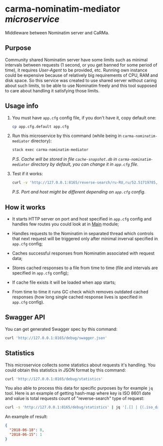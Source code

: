 # carma-nominatim-mediator *microservice*

Middleware between Nominatim server and CaRMa.

## Purpose

Community shared Nominatim server have some limits such as minimal intervals
between requests (1 second, or you get banned for some period of time), it
requires *User-Agent* to be provided, etc. Running own instance could be
expensive because of relatively big requirements of CPU, RAM and disk space. So
this service was created to use shared server without caring about such limits,
to be able to use Nominatim freely and this tool supposed to care about handling
it satisfying those limits.

## Usage info

1. You must have `app.cfg` config file, if you don't have it, copy default one:

   ```bash
   cp app.cfg.default app.cfg
   ```

2. Run this microservice by this command (while being in
   `carma-nominatim-mediator` directory):

   ```bash
   stack exec carma-nominatim-mediator
   ```

   _P.S. Cache will be stored in file `cache-snapshot.db` in
   `carma-nominatim-mediator` directory by default, you can change it in
   `app.cfg` file._

3. Test if it works:

   ```bash
   curl -v 'http://127.0.0.1:8165/reverse-search/ru-RU,ru/52.51719785,13.3978352028938'
   ```

   _P.S. Port and host might be different depending on `app.cfg` config._

## How it works

- It starts HTTP server on port and host specified in `app.cfg` config and
  handles few routes you could look at in [Main](app/Main.hs) module;

- Handles requests to the Nominatim in separated thread which controls that
  next request will be triggered only after minimal inverval specified in
  `app.cfg` config;

- Caches successful responses from Nominatim associated with request data;

- Stores cached responses to a file from time to time (file and intervals are
  specified in `app.cfg` config);

- If cache file exists it will be loaded when app starts;

- From time to time it runs GC check which removes outdated cached responses
  (how long single cached response lives is specified in `app.cfg` config).

## Swagger API

You can get generated Swagger spec by this command:

```bash
curl 'http://127.0.0.1:8165/debug/swagger.json'
```

## Statistics

This microservice collects some statistics about requests it's handling.
You could obtain this statistics in JSON format by this command:

```bash
curl 'http://127.0.0.1:8165/debug/statistics'
```

You also able to process this data for specific purposes by for example `jq`
tool. Here is an example of getting hash-map where key is ISO 8601 date and
value is total requests count of "reverse-search" type of request:

```bash
curl -s 'http://127.0.0.1:8165/debug/statistics' | jq '[.[] | {(.iso_day): .by_request_type[] | select(.request_type == "reverse-search") | .statistics.total_requests}] | add'
```

An example of result:
```json
{
  "2018-06-18": 8,
  "2018-06-15": 1
}
```
